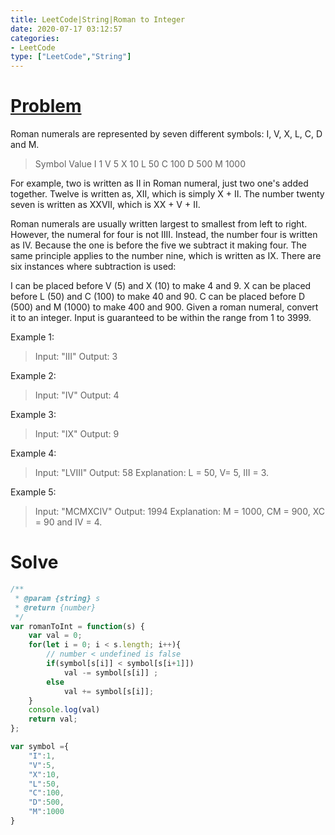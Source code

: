 ```yaml
---
title: LeetCode|String|Roman to Integer
date: 2020-07-17 03:12:57
categories: 
- LeetCode
type: ["LeetCode","String"]
---
```


# [Problem](https://leetcode.com/problems/roman-to-integer/)

Roman numerals are represented by seven different symbols: I, V, X, L, C, D and M.

> Symbol       Value
> I             1
> V             5
> X             10
> L             50
> C             100
> D             500
> M             1000

For example, two is written as II in Roman numeral, just two one's added together. Twelve is written as, XII, which is simply X + II. The number twenty seven is written as XXVII, which is XX + V + II.

Roman numerals are usually written largest to smallest from left to right. However, the numeral for four is not IIII. Instead, the number four is written as IV. Because the one is before the five we subtract it making four. The same principle applies to the number nine, which is written as IX. There are six instances where subtraction is used:

I can be placed before V (5) and X (10) to make 4 and 9. 
X can be placed before L (50) and C (100) to make 40 and 90. 
C can be placed before D (500) and M (1000) to make 400 and 900.
Given a roman numeral, convert it to an integer. Input is guaranteed to be within the range from 1 to 3999.

Example 1:

> Input: "III"
> Output: 3

 Example 2:

> Input: "IV"
> Output: 4

Example 3:

> Input: "IX"
> Output: 9

Example 4:

> Input: "LVIII"
> Output: 58
> Explanation: L = 50, V= 5, III = 3.

Example 5:

> Input: "MCMXCIV"
> Output: 1994
> Explanation: M = 1000, CM = 900, XC = 90 and IV = 4.

# Solve

```javascript
/**
 * @param {string} s
 * @return {number}
 */
var romanToInt = function(s) {
    var val = 0;
    for(let i = 0; i < s.length; i++){
        // number < undefined is false
        if(symbol[s[i]] < symbol[s[i+1]])
            val -= symbol[s[i]] ;
        else
            val += symbol[s[i]];
    }
    console.log(val)
    return val;
};

var symbol ={
    "I":1,
    "V":5,
    "X":10,
    "L":50,
    "C":100,
    "D":500,
    "M":1000
}
```
